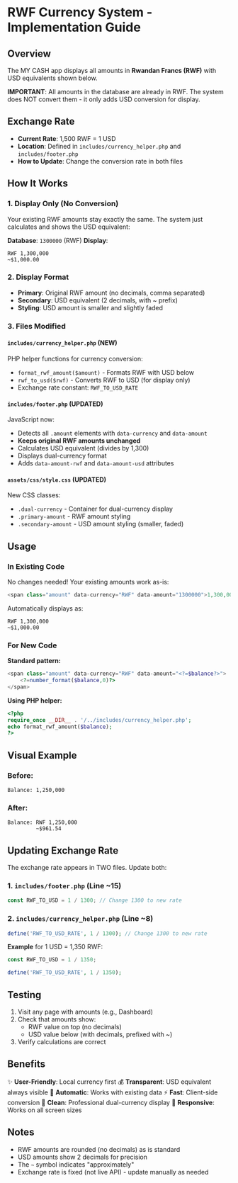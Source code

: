 # RWF Currency System - Implementation Guide

## Overview
The MY CASH app displays all amounts in **Rwandan Francs (RWF)** with USD equivalents shown below.

**IMPORTANT**: All amounts in the database are already in RWF. The system does NOT convert them - it only adds USD conversion for display.

## Exchange Rate
- **Current Rate**: 1,500 RWF = 1 USD
- **Location**: Defined in `includes/currency_helper.php` and `includes/footer.php`
- **How to Update**: Change the conversion rate in both files

## How It Works

### 1. Display Only (No Conversion)
Your existing RWF amounts stay exactly the same. The system just calculates and shows the USD equivalent:

**Database**: `1300000` (RWF)
**Display**: 
```
RWF 1,300,000
~$1,000.00
```

### 2. Display Format
- **Primary**: Original RWF amount (no decimals, comma separated)
- **Secondary**: USD equivalent (2 decimals, with ~ prefix)
- **Styling**: USD amount is smaller and slightly faded

### 3. Files Modified

#### `includes/currency_helper.php` (NEW)
PHP helper functions for currency conversion:
- `format_rwf_amount($amount)` - Formats RWF with USD below
- `rwf_to_usd($rwf)` - Converts RWF to USD (for display only)
- Exchange rate constant: `RWF_TO_USD_RATE`

#### `includes/footer.php` (UPDATED)
JavaScript now:
- Detects all `.amount` elements with `data-currency` and `data-amount`
- **Keeps original RWF amounts unchanged**
- Calculates USD equivalent (divides by 1,300)
- Displays dual-currency format
- Adds `data-amount-rwf` and `data-amount-usd` attributes

#### `assets/css/style.css` (UPDATED)
New CSS classes:
- `.dual-currency` - Container for dual-currency display
- `.primary-amount` - RWF amount styling
- `.secondary-amount` - USD amount styling (smaller, faded)

## Usage

### In Existing Code
No changes needed! Your existing amounts work as-is:
```php
<span class="amount" data-currency="RWF" data-amount="1300000">1,300,000</span>
```

Automatically displays as:
```
RWF 1,300,000
~$1,000.00
```

### For New Code

**Standard pattern:**
```php
<span class="amount" data-currency="RWF" data-amount="<?=$balance?>">
    <?=number_format($balance,0)?>
</span>
```

**Using PHP helper:**
```php
<?php
require_once __DIR__ . '/../includes/currency_helper.php';
echo format_rwf_amount($balance);
?>
```

## Visual Example

### Before:
```
Balance: 1,250,000
```

### After:
```
Balance: RWF 1,250,000
         ~$961.54
```

## Updating Exchange Rate

The exchange rate appears in TWO files. Update both:

### 1. `includes/footer.php` (Line ~15)
```javascript
const RWF_TO_USD = 1 / 1300; // Change 1300 to new rate
```

### 2. `includes/currency_helper.php` (Line ~8)
```php
define('RWF_TO_USD_RATE', 1 / 1300); // Change 1300 to new rate
```

**Example** for 1 USD = 1,350 RWF:
```javascript
const RWF_TO_USD = 1 / 1350;
```
```php
define('RWF_TO_USD_RATE', 1 / 1350);
```

## Testing

1. Visit any page with amounts (e.g., Dashboard)
2. Check that amounts show:
   - RWF value on top (no decimals)
   - USD value below (with decimals, prefixed with ~)
3. Verify calculations are correct

## Benefits

✨ **User-Friendly**: Local currency first
💰 **Transparent**: USD equivalent always visible
🔄 **Automatic**: Works with existing data
⚡ **Fast**: Client-side conversion
🎨 **Clean**: Professional dual-currency display
📱 **Responsive**: Works on all screen sizes

## Notes

- RWF amounts are rounded (no decimals) as is standard
- USD amounts show 2 decimals for precision
- The `~` symbol indicates "approximately"
- Exchange rate is fixed (not live API) - update manually as needed
